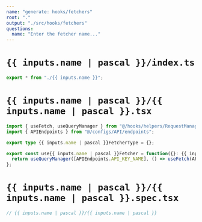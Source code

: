 ```yaml
---
name: "generate: hooks/fetchers"
root: "."
output: "./src/hooks/fetchers"
questions:
  name: "Enter the fetcher name..."
---
```


# `{{ inputs.name | pascal }}/index.ts`

```typescript
export * from "./{{ inputs.name }}";
```

# `{{ inputs.name | pascal }}/{{ inputs.name | pascal }}.tsx`

```typescript
import { useFetch, useQueryManager } from "@/hooks/helpers/RequestManager";
import { APIEndpoints } from "@/configs/API/endpoints";

export type {{ inputs.name | pascal }}FetcherType = {};

export const use{{ inputs.name | pascal }}Fetcher = function({}: {{ inputs.name | pascal }}FetcherType) {
  return useQueryManager([APIEndpoints.API_KEY_NAME], () => useFetch(APIEndpoints.API_KEY_NAME), {});
};
```

# `{{ inputs.name | pascal }}/{{ inputs.name | pascal }}.spec.tsx`

```typescript
// {{ inputs.name | pascal }}/{{ inputs.name | pascal }}
```
